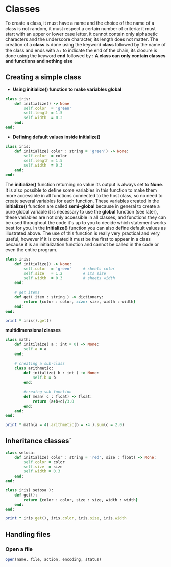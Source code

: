 # Classes

To create a class, it must have a name and the choice of the name of a class is not random, it must respect a certain number of criteria: it must start with an upper or lower case letter, it cannot contain only alphabetic characters and the underscore character, its length does not matter. The creation of a __class__ is done using the keyword **class** followed by the name of the class and ends with a **:** to indicate the end of the chain, its closure is done using the keyword **end** followed by **:** 
**A class can only contain classes and functions and nothing else**

## Creating a simple class
- **Using __initialize()__ function to make variables global**

```ruby
class iris:
    def initialize() -> None
        self.color  = 'green'
        self.length = 1.5
        self.width  = 0.3
    end:
end:
```

- **Defining default values inside __initialize()__**

```ruby
class iris:
    def initialize( color : string = 'green') -> None:
        self.color  = color
        self.length = 1.5
        self.width  = 0.3
    end:
end:
```

The **initialize()** function returning no value its output is always set to **None**.
It is also possible to define some variables in this function to make them more accessible in all functions connected to the host class, so no need to create several variables for each function. These variables created in the **initialize()** function are called **semi-global** because in general to create a pure global variable it is necessary to use the **global** function (see later), these variables are not only accessible in all classes, and functions they can be used throughout the code it's up to you to decide which statement works best for you.
In the **initialize()** function you can also define default values as illustrated above.
The use of this function is really very practical and very useful, however if it is created it must be the first to appear in a class because it is an initialization function and cannot be called in the code or even the entire program.


```ruby
class iris:
    def initialize() -> None:
        self.color  = 'green'     # sheets color
        self.size   = 1.2         # its size
        self.width  = 0.3         # sheets width
    end:
    
    # get items
    def get( item : string ) -> dictionary:
        return {color : color, size: size, width : width}
    end:
end:    

print * iris().get()
```
**multidimensional classes**

```ruby
class math:
    def initilaize( a : int = 0) -> None:
        self.a = a
    end:
    
    # creating a sub-class
    class arithmetic:
        def initalize( b : int ) -> None:
            self.b = b
        end:
        
        #creatng sub-function
        def mean( c : float) -> float:
            return (a+b+c)/3.0
        end:
    end:
end:

print * math(a = 4).arithmetic(b = -4 ).sum(c = 2.0)
```

## Inheritance classes`

```ruby
class setosa:
    def initialize( color : string = 'red', size : float) -> None:
        self.color = color
        self.size  = size 
        self.width = 0.3
    end:
end:

class iris( setosa ):
    def get():
        return {color : color, size : size, width : width}
    end:
end:

print * iris.get(), iris.color, iris.size, iris.width
```



## Handling files
### Open a file 
```ruby
open(name, file, action, encoding, status)
```
